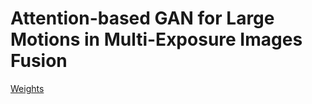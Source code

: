 # Attention-based GAN for Large Motions in Multi-Exposure Images Fusion

[Weights](https://www.dropbox.com/sh/mkc125f02dqkhr1/AABkRHcePzG_pkk7c4pDStU6a?dl=0)
